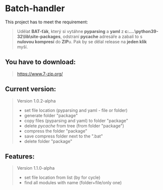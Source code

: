 # Batch-handler
This project has to meet the requirement:

> Udělat **BAT-ťák**, který si vytáhne **pyparsing** a **yaml** z **c:\....\python39-32\lib\site-packages**, odstraní **__pycache__** adresáře 
> a zabalí to s **nulovou kompresí** do **ZIP**u. Pak by se dělal release na **jeden klik** myší.

## You have to download:
> https://www.7-zip.org/

## Current version:
> Version 1.0.2-alpha
> - set file location (pyparsing and yaml - file or folder)
> - generate folder "package"
> - copy files (pyparsing and yaml) to folder "package"
> - delete _pycache_ from tree (from folder "package")
> - compress the folder "package"
> - save compress folder next to the ".bat"
> - delete folder "package"

## Features:
> Version 1.1.0-alpha
> - set file location from list (by for cycle)
> - find all modules with name (folder+file/only one)
